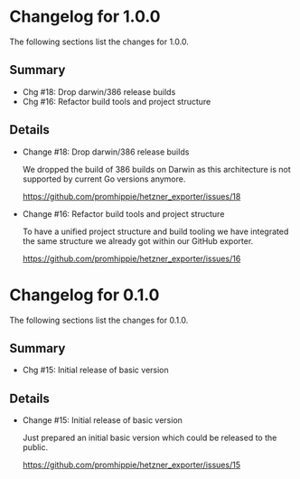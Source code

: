 # Changelog for 1.0.0

The following sections list the changes for 1.0.0.

## Summary

 * Chg #18: Drop darwin/386 release builds
 * Chg #16: Refactor build tools and project structure

## Details

 * Change #18: Drop darwin/386 release builds

   We dropped the build of 386 builds on Darwin as this architecture is not supported by current Go
   versions anymore.

   https://github.com/promhippie/hetzner_exporter/issues/18

 * Change #16: Refactor build tools and project structure

   To have a unified project structure and build tooling we have integrated the same structure we
   already got within our GitHub exporter.

   https://github.com/promhippie/hetzner_exporter/issues/16


# Changelog for 0.1.0

The following sections list the changes for 0.1.0.

## Summary

 * Chg #15: Initial release of basic version

## Details

 * Change #15: Initial release of basic version

   Just prepared an initial basic version which could be released to the public.

   https://github.com/promhippie/hetzner_exporter/issues/15


